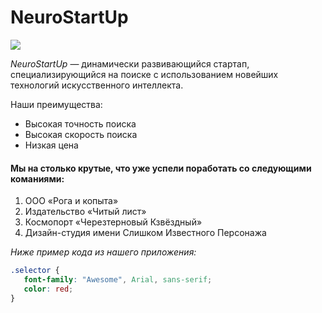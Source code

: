 # NeuroStartUp![](https://netology-code.github.io/git-homeworks/introduction/assets/logo.png)*NeuroStartUp* — динамически развивающийся стартап, специализирующийся на поиске с использованием новейших технологий искусственного интеллекта.Наши преимущества:* Высокая точность поиска* Высокая скорость поиска* Низкая цена#### Мы на столько крутые, что уже успели поработать со следующими команиями:1. ООО «Рога и копыта»2. Издательство «Читый лист»3. Космопорт «Черезтерновый Кзвёздный»4. Дизайн-студия имени Слишком Известного Персонажа*Ниже пример кода из нашего приложения:*```css.selector {   font-family: "Awesome", Arial, sans-serif;   color: red;}```